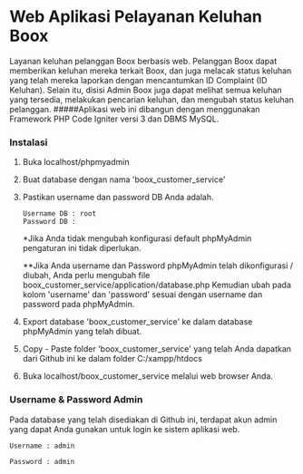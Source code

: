 # Web Aplikasi Pelayanan Keluhan Boox

Layanan keluhan pelanggan Boox berbasis web. Pelanggan Boox dapat memberikan keluhan mereka terkait Boox, dan juga melacak status keluhan yang telah mereka laporkan dengan mencantumkan ID Complaint (ID Keluhan). Selain itu, disisi Admin Boox juga dapat melihat semua keluhan yang tersedia, melakukan pencarian keluhan, dan mengubah status keluhan pelanggan.
#####Aplikasi web ini dibangun dengan menggunakan Framework PHP Code Igniter versi 3 dan DBMS MySQL.

### Instalasi

1. Buka localhost/phpmyadmin
2. Buat database dengan nama 'boox_customer_service'
3. Pastikan username dan password DB Anda adalah.
	```
 	Username DB : root
	Password DB : 
	```
	*Jika Anda tidak mengubah konfigurasi default phpMyAdmin pengaturan ini tidak diperlukan.
	
	**Jika Anda username dan Password phpMyAdmin telah dikonfigurasi / diubah, Anda perlu mengubah file boox_customer_service/application/database.php
	Kemudian ubah pada kolom 'username' dan 'password' sesuai dengan username dan password pada phpMyAdmin.
4. Export database 'boox_customer_service' ke dalam database phpMyAdmin yang telah dibuat.
5. Copy - Paste folder 'boox_customer_service' yang telah Anda dapatkan dari Github ini ke dalam folder C:/xampp/htdocs
6. Buka localhost/boox_customer_service melalui web browser Anda.

### Username & Password Admin

Pada database yang telah disediakan di Github ini, terdapat akun admin yang dapat Anda gunakan untuk login ke sistem aplikasi web.
```
Username : admin
```
```
Password : admin
```

